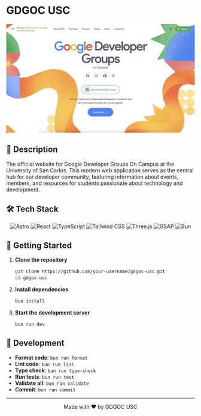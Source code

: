 # GDGOC USC

<div align="center">
  <img src="public/home_screenshot.png" alt="GDGOC USC Home Screenshot" width="800"/>
</div>

## 📖 Description

The official website for Google Developer Groups On Campus at the University of San Carlos. This
modern web application serves as the central hub for our developer community, featuring information
about events, members, and resources for students passionate about technology and development.

## 🛠️ Tech Stack

<div align="center">

![Astro](https://img.shields.io/badge/Astro-FF5D01?style=for-the-badge&logo=astro&logoColor=white)
![React](https://img.shields.io/badge/React-20232A?style=for-the-badge&logo=react&logoColor=61DAFB)
![TypeScript](https://img.shields.io/badge/TypeScript-007ACC?style=for-the-badge&logo=typescript&logoColor=white)
![Tailwind CSS](https://img.shields.io/badge/Tailwind_CSS-38B2AC?style=for-the-badge&logo=tailwind-css&logoColor=white)
![Three.js](https://img.shields.io/badge/Three.js-000000?style=for-the-badge&logo=three.js&logoColor=white)
![GSAP](https://img.shields.io/badge/GSAP-88CE02?style=for-the-badge&logo=greensock&logoColor=white)
![Bun](https://img.shields.io/badge/Bun-000000?style=for-the-badge&logo=bun&logoColor=white)

</div>

## 🚀 Getting Started

1. **Clone the repository**

   ```bash
   git clone https://github.com/your-username/gdgoc-usc.git
   cd gdgoc-usc
   ```

2. **Install dependencies**

   ```bash
   bun install
   ```

3. **Start the development server**
   ```bash
   bun run dev
   ```

## 🧪 Development

- **Format code**: `bun run format`
- **Lint code**: `bun run lint`
- **Type check**: `bun run type-check`
- **Run tests**: `bun run test`
- **Validate all**: `bun run validate`
- **Commit**: `bun run commit`

---

<div align="center">
  Made with ❤️ by GDGOC USC
</div>

